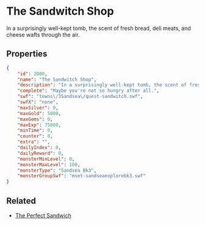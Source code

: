 # The Sandwitch Shop

In a surprisingly well-kept tomb, the scent of fresh bread, deli meats, and cheese wafts through the air.

## Properties

```json
{
    "id": 2008,
    "name": "The Sandwitch Shop",
    "description": "In a surprisingly well-kept tomb, the scent of fresh bread, deli meats, and cheese wafts through the air.",
    "complete": "Maybe you're not so hungry after all.",
    "swf": "towns\/3Sandsea\/quest-sandwitch.swf",
    "swfX": "none",
    "maxSilver": 0,
    "maxGold": 5000,
    "maxGems": 0,
    "maxExp": 75000,
    "minTime": 0,
    "counter": 0,
    "extra": "",
    "dailyIndex": 0,
    "dailyReward": 0,
    "monsterMinLevel": 0,
    "monsterMaxLevel": 100,
    "monsterType": "Sandsea Bk3",
    "monsterGroupSwf": "mset-sandseaexplorebk3.swf"
}
```

## Related

- [The Perfect Sandwich](../items/21262-the-perfect-sandwich.md)

